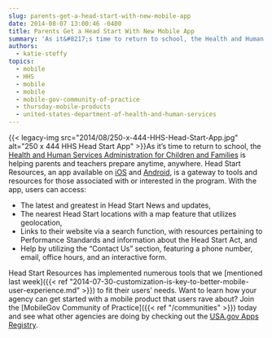```yaml
---
slug: parents-get-a-head-start-with-new-mobile-app
date: 2014-08-07 13:00:46 -0400
title: Parents Get a Head Start With New Mobile App
summary: 'As it&#8217;s time to return to school, the Health and Human Services Administration for Children and Families is helping parents and teachers prepare anytime, anywhere. Head Start Resources, an app available on iOS and Android, is a gateway to tools and resources for those associated'
authors:
  - katie-steffy
topics:
  - mobile
  - HHS
  - mobile
  - mobile
  - mobile-gov-community-of-practice
  - thursday-mobile-products
  - united-states-department-of-health-and-human-services
---
```


{{< legacy-img src="2014/08/250-x-444-HHS-Head-Start-App.jpg" alt="250 x 444 HHS Head Start App" >}}As it&#8217;s time to return to school, the [Health and Human Services Administration for Children and Families](https://www.acf.hhs.gov/) is helping parents and teachers prepare anytime, anywhere. Head Start Resources, an app available on [iOS](http://hsicc.cmail2.com/t/j-l-idtufd-kluyyuljt-q/) and [Android](http://hsicc.cmail2.com/t/j-l-idtufd-kluyyuljt-n/), is a gateway to tools and resources for those associated with or interested in the program. With the app, users can access:

  * The latest and greatest in Head Start News and updates,
  * The nearest Head Start locations with a map feature that utilizes geolocation,
  * Links to their website via a search function, with resources pertaining to Performance Standards and information about the Head Start Act, and
  * Help by utilizing the &#8220;Contact Us&#8221; section, featuring a phone number, email, office hours, and an interactive form.

Head Start Resources has implemented numerous tools that we [mentioned last week]({{< ref "2014-07-30-customization-is-key-to-better-mobile-user-experience.md" >}}) to fit their users&#8217; needs. Want to learn how your agency can get started with a mobile product that users rave about? Join the [MobileGov Community of Practice]({{< ref "/communities" >}}) today and see what other agencies are doing by checking out the [USA.gov Apps Registry](http://apps.usa.gov/register).
